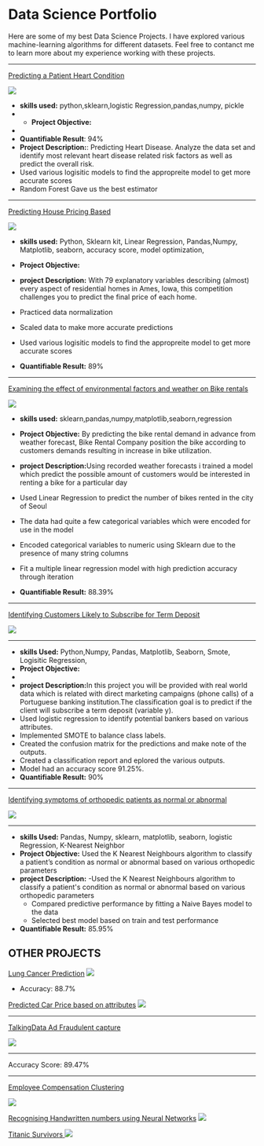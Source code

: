 # Data Science Portfolio

Here are some of my best Data Science Projects. I have explored various machine-learning algorithms for different datasets. Feel free to contanct me to learn more about my experience working with these projects.

***
[Predicting a Patient Heart Condition](https://github.com/mikemoore26/Heart_Disease)

<img src="images/heart_img.jpeg" />

- <b>skills used:</b> python,sklearn,logistic Regression,pandas,numpy, pickle
- - <b> Project Objective:</b> 
- 
- <b>Quantifiable Result</b>: 94%
- <b>Project Description:</b>: Predicting Heart Disease. Analyze the data set and identify most relevant heart disease related risk factors as well as predict the overall risk.
- Used various logisitic models to find the appropreite model to get more accurate scores 
- Random Forest Gave us the best estimator

***
[Predicting House Pricing Based](https://github.com/mikemoore26/house_Prediction)

<img src="images/housesbanner.png" />

- <b>skills used:</b> Python, Sklearn kit, Linear Regression, Pandas,Numpy, Matplotlib, seaborn, accuracy score, model optimization,
- <b> Project Objective:</b> 

- <b>project Description:</b> With 79 explanatory variables describing (almost) every aspect of residential homes in Ames, Iowa, this competition challenges you to predict the final price of each home.
- Practiced data normalization
- Scaled data to make more accurate predictions
- Used various logisitic models to find the appropreite model to get more accurate scores 

- <b>Quantifiable Result:</b> 89%

***

[Examining the effect of environmental factors and weather on Bike rentals](https://github.com/mikemoore26/Linear_Bike)

<img src="images/sbike.jpeg?raw=true"/>

- <b>skills used:</b> sklearn,pandas,numpy,matplotlib,seaborn,regression
- <b> Project Objective:</b> By predicting the bike rental demand in advance from weather forecast, Bike Rental Company position the bike according to customers demands resulting in increase in bike utilization.  
- <b>project Description:</b>Using recorded weather forecasts i trained a model which predict the possible amount of customers would be interested in renting a bike for a particular day
- Used Linear Regression to predict the number of bikes rented in the city of Seoul
- The data had quite a few categorical variables which were encoded for use in the model
- Encoded categorical variables to numeric using Sklearn due to the presence of many string columns
- Fit a multiple linear regression model with high prediction accuracy through iteration

- <b>Quantifiable Result:</b> 88.39%


***

[Identifying Customers Likely to Subscribe for Term Deposit](https://github.com/mikemoore26/banking_membership)

<img src="images/bankingpic.jpeg?raw=true"/>

***
- <b> skills Used:</b> Python,Numpy, Pandas, Matplotlib, Seaborn, Smote, Logisitic Regression,
- <b> Project Objective:</b> 
- 
- <b> project Description:</b>In this project you will be provided with real world data which is related with direct marketing campaigns (phone calls) of a Portuguese banking institution.The classification goal is to predict if the client will subscribe a term deposit (variable y).
- Used logistic regression to identify potential bankers based on various attributes.
- Implemented SMOTE to balance class labels.
- Created the confusion matrix for the predictions and make note of the outputs.
- Created a classification report and eplored the various outputs.
- Model had an accuracy score 91.25%.
- <b> Quantifiable Result:</b> 90%



***

[Identifying symptoms of orthopedic patients as normal or abnormal](https://github.com/mikemoore26/Bone_K_Nearest_Neighbor/blob/main/Bone(knn_NB).ipynb)

<img src="images/knee.jpeg?raw=true"/>

***

- <b> skills Used:</b> Pandas, Numpy, sklearn, matplotlib, seaborn, logistic Regression, K-Nearest Neighbor
- <b> Project Objective:</b> Used the K Nearest Neighbours algorithm to classify a patient’s condition as normal or abnormal based on various orthopedic parameters
- <b> project Description:</b>
  -Used the K Nearest Neighbours algorithm to classify a patient's condition as normal or abnormal based on various orthopedic parameters
  - Compared predictive performance by fitting a Naive Bayes model to the data
  - Selected best model based on train and test performance
- <b>Quantifiable Result:</b> 85.95%


## OTHER PROJECTS 
[Lung Cancer Prediction](https://github.com/mikemoore26/Lung_Cancer/blob/main/eda.ipynb)
<img src='images/LungCACXR.png' />
- Accuracy: 88.7%

[Predicted Car Price based on attributes](https://github.com/mikemoore26/car_price_prediction/blob/main/carprice.ipynb)
<img src="images/carsales.jpeg" />
***

[TalkingData Ad Fraudulent capture](https://github.com/mikemoore26/talking_data/blob/main/talking_data.ipynb)

<img src="images/talking_data.png?raw=true"/>

****
Accuracy Score: 89.47%
***


[Employee Compensation Clustering ](https://github.com/mikemoore26/employee_compensation/blob/main/EmpCompensation_clustering.ipynb)

<img src="images/employeepic.jpeg?raw=true"/>

[Recognising Handwritten numbers using Neural Networks](https://github.com/mikemoore26/img_to_text)
<img src='images/nnimage.jpeg' />

[Titanic Survivors ](https://github.com/mikemoore26/titanic/blob/main/Titanic.ipynb)
<img src='images/titanic.jpg' />


